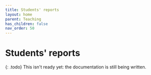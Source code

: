 ```yaml
---
title: Students' reports
layout: home
parent: Teaching
has_children: false
nav_order: 50
---
```




# Students' reports

{: .todo}
This isn't ready yet: the documentation is still being written.